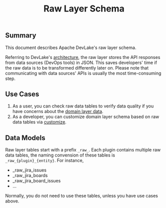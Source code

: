 ﻿---
title: "Raw Layer Schema"
description: >
   Caches raw API responses from data source plugins
sidebar_position: 3
---

## Summary

This document describes Apache DevLake's raw layer schema.

Referring to DevLake's [architecture](../Overview/Architecture.md), the raw layer stores the API responses from data sources (DevOps tools) in JSON. This saves developers' time if the raw data is to be transformed differently later on. Please note that communicating with data sources' APIs is usually the most time-consuming step.


## Use Cases

1. As a user, you can check raw data tables to verify data quality if you have concerns about the [domain layer data](DevLakeDomainLayerSchema.md).
2. As a developer, you can customize domain layer schema based on raw data tables via [customize](Plugins/customize.md).


## Data Models

Raw layer tables start with a prefix `_raw_`. Each plugin contains multiple raw data tables, the naming convension of these tables is `_raw_{plugin}_{entity}`. For instance,
- _raw_jira_issues
- _raw_jira_boards
- _raw_jira_board_issues
- ...

Normally, you do not need to use these tables, unless you have use cases above.
